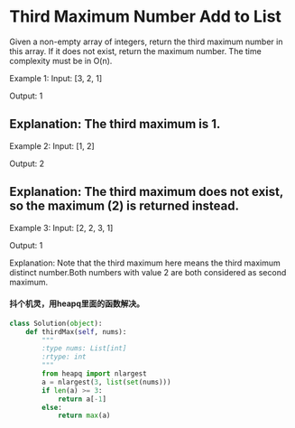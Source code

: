 #  Third Maximum Number Add to List

Given a non-empty array of integers, return the third maximum number in this array. If it does not exist, return the maximum number. The time complexity must be in O(n).

Example 1:
Input: [3, 2, 1]

Output: 1

Explanation: The third maximum is 1.
----
Example 2:
Input: [1, 2]

Output: 2

Explanation: The third maximum does not exist, so the maximum (2) is returned instead.
----
Example 3:
Input: [2, 2, 3, 1]

Output: 1

Explanation: Note that the third maximum here means the third maximum distinct number.Both numbers with value 2 are both considered as second maximum.

#### 抖个机灵，用heapq里面的函数解决。
```python
class Solution(object):
    def thirdMax(self, nums):
        """
        :type nums: List[int]
        :rtype: int
        """
        from heapq import nlargest
        a = nlargest(3, list(set(nums)))
        if len(a) >= 3:
            return a[-1]
        else:
            return max(a)
```
